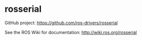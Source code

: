 # rosserial

GitHub project: https://github.com/ros-drivers/rosserial

See the ROS Wiki for documentation: http://wiki.ros.org/rosserial
